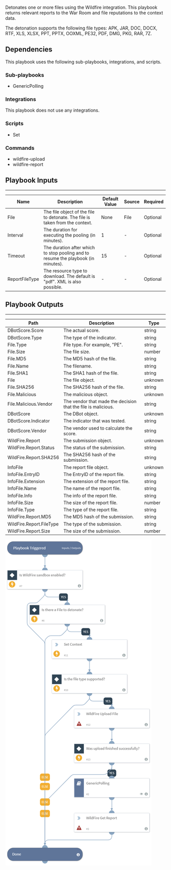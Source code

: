 Detonates one or more files using the Wildfire integration. This playbook
returns relevant reports to the War Room and file reputations to the context data.

The detonation supports the following file types: APK, JAR, DOC, DOCX, RTF, XLS, XLSX, PPT, PPTX, OOXML, PE32, PDF, DMG, PKG, RAR, 7Z.

## Dependencies
This playbook uses the following sub-playbooks, integrations, and scripts.

### Sub-playbooks
* GenericPolling

### Integrations
This playbook does not use any integrations.

### Scripts
* Set

### Commands
* wildfire-upload
* wildfire-report

## Playbook Inputs
---

| **Name** | **Description** | **Default Value** | **Source** | **Required** |
| --- | --- | --- | --- | --- |
| File | The file object of the file to detonate. The file is taken from the context. | None | File | Optional |
| Interval | The duration for executing the pooling (in minutes). | 1 | - | Optional |
| Timeout | The duration after which to stop pooling and to resume the playbook (in minutes). | 15 | - | Optional |
| ReportFileType | The resource type to download. The default is "pdf". XML is also possible. | - | - | Optional |

## Playbook Outputs
---

| **Path** | **Description** | **Type** |
| --- | --- | --- |
| DBotScore.Score | The actual score. | string |
| DBotScore.Type | The type of the indicator. | string |
| File.Type | File type. For example, "PE". | string |
| File.Size | The file size. | number |
| File.MD5 | The MD5 hash of the file. | string |
| File.Name | The filename. | string |
| File.SHA1 | The SHA1 hash of the file. | string |
| File | The file object. | unknown |
| File.SHA256 | The SHA256 hash of the file. | string |
| File.Malicious | The malicious object. | unknown |
| File.Malicious.Vendor | The vendor that made the decision that the file is malicious. | string |
| DBotScore | The DBot object. | unknown |
| DBotScore.Indicator | The indicator that was tested. | string |
| DBotScore.Vendor | The vendor used to calculate the score. | string |
| WildFire.Report | The submission object. | unknown |
| WildFire.Report.Status | The status of the submission. | string |
| WildFire.Report.SHA256 | The SHA256 hash of the submission. | string |
| InfoFile | The report file object. | unknown |
| InfoFile.EntryID | The EntryID of the report file. | string |
| InfoFile.Extension | The extension of the report file. | string |
| InfoFile.Name | The name of the report file. | string |
| InfoFile.Info | The info of the report file. | string |
| InfoFile.Size | The size of the report file. | number |
| InfoFile.Type | The type of the report file. | string |
| WildFire.Report.MD5 | The MD5 hash of the submission. | string |
| WildFire.Report.FileType | The type of the submission. | string |
| WildFire.Report.Size | The size of the submission. | number |

![Detonate_File_WildFire](https://raw.githubusercontent.com/demisto/content/1bdd5229392bd86f0cc58265a24df23ee3f7e662/docs/images/playbooks/WildFire_Detonate_file.png)
